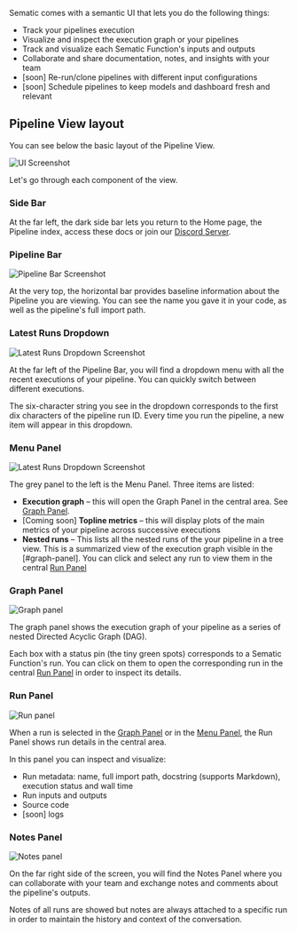 Sematic comes with a semantic UI that lets you do the following things:

* Track your pipelines execution
* Visualize and inspect the execution graph or your pipelines
* Track and visualize each Sematic Function's inputs and outputs
* Collaborate and share documentation, notes, and insights with your team
* [soon] Re-run/clone pipelines with different input configurations
* [soon] Schedule pipelines to keep models and dashboard fresh and relevant

## Pipeline View layout

You can see below the basic layout of the Pipeline View.

![UI Screenshot](images/Screenshot_README_1.png)

Let's go through each component of the view.

### Side Bar

At the far left, the dark side bar lets you return to the Home page, the Pipeline index, access these docs or join our [Discord
Server](https://discord.gg/ztnS9qaS).

### Pipeline Bar

![Pipeline Bar Screenshot](images/PipelineBar.png)


At the very top, the horizontal bar provides baseline information about the Pipeline you are viewing. You can see the name you gave it in your code, as well as the pipeline's full import path.

### Latest Runs Dropdown

![Latest Runs Dropdown Screenshot](images/LatestRunsDropdown.png)

At the far left of the Pipeline Bar, you will find a dropdown menu with all the recent executions of your pipeline. You can quickly switch between different executions.

The six-character string you see in the dropdown corresponds to the first dix characters of the pipeline run ID. Every time you run the pipeline, a new item will appear in this dropdown.

### Menu Panel

![Latest Runs Dropdown Screenshot](images/MenuPanel.png)

The grey panel to the left is the Menu Panel. Three items are listed:

* **Execution graph** – this will open the Graph Panel in the central area. See [Graph Panel](#graph-panel).
* [Coming soon] **Topline metrics** – this will display plots of the main
  metrics of your pipeline across successive executions
* **Nested runs** – This lists all the nested runs of the your pipeline in a tree view. This is a summarized view of the execution graph visible in the [#graph-panel]. You can click and select any run to view them in the central [Run Panel](#run-panel)

### Graph Panel

![Graph panel](images/GraphPanel.png)

The graph panel shows the execution graph of your pipeline as a series of nested
Directed Acyclic Graph (DAG).

Each box with a status pin (the tiny green spots) corresponds to a Sematic
Function's run. You can click on them to open the corresponding run in the
central [Run Panel](#run-panel) in order to inspect its details.

### Run Panel

![Run panel](images/RunPanel.png)

When a run is selected in the [Graph Panel](#graph-panel) or in the [Menu Panel](#menu-panel), the Run Panel shows run details in the central area.

In this panel you can inspect and visualize:

* Run metadata: name, full import path, docstring (supports Markdown), execution status and wall time
* Run inputs and outputs
* Source code
* [soon] logs

### Notes Panel

![Notes panel](images/NotesPanel.png)

On the far right side of the screen, you will find the Notes Panel where you can
collaborate with your team and exchange notes and comments about the pipeline's
outputs.

Notes of all runs are showed but notes are always attached to a specific run in
order to maintain the history and context of the conversation.
